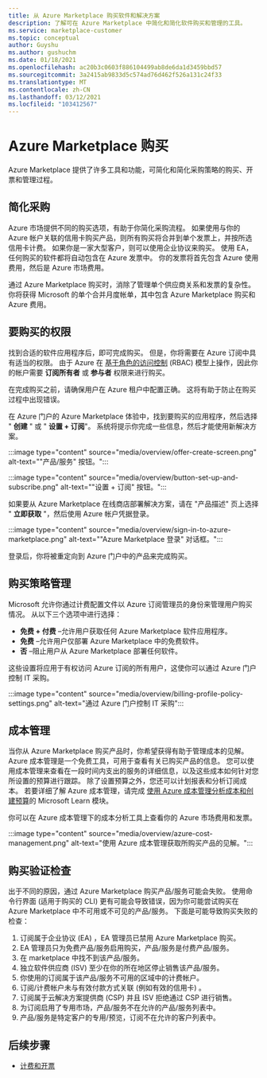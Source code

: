 ```yaml
---
title: 从 Azure Marketplace 购买软件和解决方案
description: 了解可在 Azure Marketplace 中简化和简化软件购买和管理的工具。
ms.service: marketplace-customer
ms.topic: conceptual
author: Guyshu
ms.author: gushuchm
ms.date: 01/18/2021
ms.openlocfilehash: ac20b3c0603f886104499ab8de6da1d3459bbd57
ms.sourcegitcommit: 3a2415ab9833d5c574ad76d462f526a131c24f33
ms.translationtype: MT
ms.contentlocale: zh-CN
ms.lasthandoff: 03/12/2021
ms.locfileid: "103412567"
---
```

# <a name="azure-marketplace-purchasing"></a>Azure Marketplace 购买

Azure Marketplace 提供了许多工具和功能，可简化和简化采购策略的购买、开票和管理过程。

## <a name="simplified-procurement"></a>简化采购

Azure 市场提供不同的购买选项，有助于你简化采购流程。 如果使用与你的 Azure 帐户关联的信用卡购买产品，则所有购买将合并到单个发票上，并按所选信用卡计费。 如果你是一家大型客户，则可以使用企业协议来购买。 使用 EA，任何购买的软件都将自动包含在 Azure 发票中。 你的发票将首先包含 Azure 使用费用，然后是 Azure 市场费用。

通过 Azure Marketplace 购买时，消除了管理单个供应商关系和发票的复杂性。 你将获得 Microsoft 的单个合并月度帐单，其中包含 Azure Marketplace 购买和 Azure 费用。

## <a name="permission-to-purchase"></a>要购买的权限

找到合适的软件应用程序后，即可完成购买。 但是，你将需要在 Azure 订阅中具有适当的权限。 由于 Azure 在 [基于角色的访问控制](/azure/role-based-access-control/overview) (RBAC) 模型上操作，因此你的帐户需要 **订阅所有者** 或 **参与者** 权限来进行购买。

在完成购买之前，请确保用户在 Azure 租户中配置正确。 这将有助于防止在购买过程中出现错误。

在 Azure 门户的 Azure Marketplace 体验中，找到要购买的应用程序，然后选择 " **创建** " 或 " **设置 + 订阅**"。 系统将提示你完成一些信息，然后才能使用新解决方案。

:::image type="content" source="media/overview/offer-create-screen.png" alt-text="&quot;产品/服务&quot; 按钮。":::

:::image type="content" source="media/overview/button-set-up-and-subscribe.png" alt-text="&quot;设置 + 订阅&quot; 按钮。":::

如果要从 Azure Marketplace 在线商店部署解决方案，请在 "产品描述" 页上选择 " **立即获取** "，然后使用 Azure 帐户凭据登录。

:::image type="content" source="media/overview/sign-in-to-azure-marketplace.png" alt-text="&quot;Azure Marketplace 登录&quot; 对话框。":::

登录后，你将被重定向到 Azure 门户中的产品来完成购买。

## <a name="purchase-policy-management"></a>购买策略管理

Microsoft 允许你通过计费配置文件以 Azure 订阅管理员的身份来管理用户购买情况。 从以下三个选项中进行选择：

- **免费 + 付费** –允许用户获取任何 Azure Marketplace 软件应用程序。
- **免费** –允许用户仅部署 Azure Marketplace 中的免费软件。
- **否** –阻止用户从 Azure Marketplace 部署任何软件。

这些设置将应用于有权访问 Azure 订阅的所有用户，这使你可以通过 Azure 门户控制 IT 采购。

:::image type="content" source="media/overview/billing-profile-policy-settings.png" alt-text="通过 Azure 门户控制 IT 采购":::

## <a name="cost-management"></a>成本管理

当你从 Azure Marketplace 购买产品时，你希望获得有助于管理成本的见解。 Azure 成本管理是一个免费工具，可用于查看有关已购买产品的信息。 您可以使用成本管理来查看在一段时间内支出的服务的详细信息，以及这些成本如何针对您所设置的预算进行跟踪。 除了设置预算之外，您还可以计划报表和分析订阅成本。 若要详细了解 Azure 成本管理，请完成 [使用 Azure 成本管理分析成本和创建预算](/learn/modules/analyze-costs-create-budgets-azure-cost-management/)的 Microsoft Learn 模块。

你可以在 Azure 成本管理下的成本分析工具上查看你的 Azure 市场费用和发票。

:::image type="content" source="media/overview/azure-cost-management.png" alt-text="使用 Azure 成本管理获取所购买产品的见解。":::

## <a name="purchase-validation-checks"></a>购买验证检查

出于不同的原因，通过 Azure Marketplace 购买产品/服务可能会失败。 使用命令行界面 (适用于购买的 CLI) 更有可能会导致错误，因为你可能尝试购买在 Azure Marketplace 中不可用或不可见的产品/服务。 下面是可能导致购买失败的检查：

1. 订阅属于企业协议 (EA) ，EA 管理员已禁用 Azure Marketplace 购买。
1. EA 管理员只为免费产品/服务启用购买，产品/服务是付费产品/服务。
1. 在 marketplace 中找不到该产品/服务。
1. 独立软件供应商 (ISV) 至少在你的所在地区停止销售该产品/服务。
1. 你使用的订阅属于该产品/服务不可用的区域中的计费帐户。
1. 订阅/计费帐户未与有效付款方式关联 (例如有效的信用卡) 。
1. 订阅属于云解决方案提供商 (CSP) 并且 ISV 拒绝通过 CSP 进行销售。
1. 为订阅启用了专用市场，产品/服务不在允许的产品/服务列表中。
1. 产品/服务是特定客户的专用/预览，订阅不在允许的客户列表中。

## <a name="next-steps"></a>后续步骤

- [计费和开票](billing-invoicing.md)
